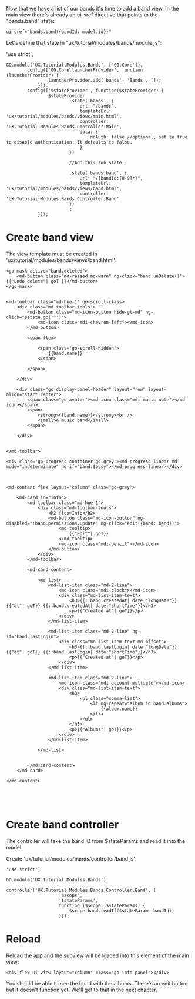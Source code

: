 Now that we have a list of our bands it's time to add a band view. In the main 
view there's already an ui-sref directive that points to the "bands.band" state:

``````````````````````````````````````````
ui-sref="bands.band({bandId: model.id})"
``````````````````````````````````````````

Let's define that state in "ux/tutorial/modules/bands/module.js":

'use strict';

````````````````````````````````````````````````````````````````````````````````
GO.module('UX.Tutorial.Modules.Bands', ['GO.Core']).		
		config(['GO.Core.launcherProvider', function (launcherProvider) {								
				launcherProvider.add('bands', 'Bands', []);
			}]).
		config(['$stateProvider', function($stateProvider) {
				$stateProvider
						.state('bands', {
							url: "/bands",
							templateUrl: 'ux/tutorial/modules/bands/views/main.html',
							controller: 'UX.Tutorial.Modules.Bands.Controller.Main',
							data: {
								noAuth: false //optional, set to true to disable authentication. It defaults to false.
							}
						})

						//Add this sub state:

						.state('bands.band', {
							url: "/{bandId:[0-9]*}",
							templateUrl: 'ux/tutorial/modules/bands/views/band.html',
							controller: 'UX.Tutorial.Modules.Bands.Controller.Band'
						})
						;
			}]);
````````````````````````````````````````````````````````````````````````````````


# Create band view

The view template must be created in 'ux/tutorial/modules/bands/views/band.html':


````````````````````````````````````````````````````````````````````````````````
<go-mask active="band.deleted">
	<md-button class="md-raised md-warn" ng-click="band.unDelete()">{{"Undo delete"| goT }}</md-button>		
</go-mask>


<md-toolbar class="md-hue-1" go-scroll-class>
	<div class="md-toolbar-tools">
		<md-button class="md-icon-button hide-gt-md" ng-click="$state.go('^')">
			<md-icon class="mdi-chevron-left"></md-icon>
		</md-button>

		<span flex>

			<span class="go-scroll-hidden">
				{{band.name}}
			</span>

		</span>
		
	</div>

	<div class="go-display-panel-header" layout="row" layout-align="start center">
		<span class="go-avatar"><md-icon class="mdi-music-note"></md-icon></span>
		<span>
			<strong>{{band.name}}</strong><br />
			<small>A music band</small>
		</span>

	</div>
	
	
</md-toolbar>

<div class="go-progress-container go-grey"><md-progress-linear md-mode="indeterminate" ng-if="band.$busy"></md-progress-linear></div>



<md-content flex layout="column" class="go-grey">

	<md-card id="info">
		<md-toolbar class="md-hue-1">
			<div class="md-toolbar-tools">
				<h2 flex>Info</h2>
				<md-button class="md-icon-button" ng-disabled="!band.permissions.update" ng-click="edit({band: band})">
					<md-tooltip>
						{{"Edit"| goT}}					
					</md-tooltip>
					<md-icon class="mdi-pencil"></md-icon>
				</md-button>
			</div>
		</md-toolbar>

		<md-card-content>

			<md-list>
				<md-list-item class="md-2-line">
					<md-icon class="mdi-clock"></md-icon>
					<div class="md-list-item-text">
						<h3>{{::band.createdAt| date:"longDate"}} {{"at"| goT}} {{::band.createdAt| date:"shortTime"}}</h3>
						<p>{{"Created at"| goT}}</p>
					</div>
				</md-list-item>	

				<md-list-item class="md-2-line" ng-if="band.lastLogin">
					<div class="md-list-item-text md-offset">
						<h3>{{::band.lastLogin| date:"longDate"}} {{"at"| goT}} {{::band.lastLogin| date:"shortTime"}}</h3>
						<p>{{"Created at"| goT}}</p>
					</div>
				</md-list-item>

				<md-list-item class="md-2-line">
					<md-icon class="mdi-account-multiple"></md-icon>
					<div class="md-list-item-text">
						<h3>
							<ul class="comma-list">
								<li ng-repeat="album in band.albums">
									{{album.name}}
								</li>
							</ul>							
						</h3>
						<p>{{"Albums"| goT}}</p>
					</div>
				</md-list-item>			

			</md-list>


		</md-card-content>
	</md-card>

</md-content>





````````````````````````````````````````````````````````````````````````````````



# Create band controller

The controller will take the band ID from $stateParams and read it into the model.

Create 'ux/tutorial/modules/bands/controller/band.js':

````````````````````````````````````````````````````````````````````````````````
'use strict';

GO.module('UX.Tutorial.Modules.Bands').
				controller('UX.Tutorial.Modules.Bands.Controller.Band', [
					'$scope',
					'$stateParams',
					function ($scope, $stateParams) {
						$scope.band.readIf($stateParams.bandId);
					}]);

````````````````````````````````````````````````````````````````````````````````


# Reload

Reload the app and the subview will be loaded into this element of the main view:

````````````````````````````````````````````````````````````````````````````````
<div flex ui-view layout="column" class="go-info-panel"></div>
````````````````````````````````````````````````````````````````````````````````

You should be able to see the band with the albums. There's an edit button but
it doesn't function yet. We'll get to that in the next chapter.
